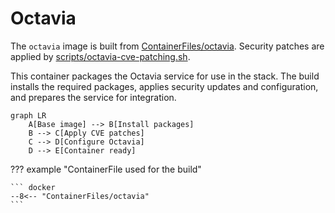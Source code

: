 # Octavia

The `octavia` image is built from [ContainerFiles/octavia](https://github.com/rackerlabs/genestack-images/blob/main/ContainerFiles/octavia). Security patches are applied by [scripts/octavia-cve-patching.sh](https://github.com/rackerlabs/genestack-images/blob/main/scripts/octavia-cve-patching.sh).

This container packages the Octavia service for use in the stack. The build installs the required packages, applies security updates and configuration, and prepares the service for integration.

``` mermaid
graph LR
    A[Base image] --> B[Install packages]
    B --> C[Apply CVE patches]
    C --> D[Configure Octavia]
    D --> E[Container ready]
```

??? example "ContainerFile used for the build"

    ``` docker
    --8<-- "ContainerFiles/octavia"
    ```
